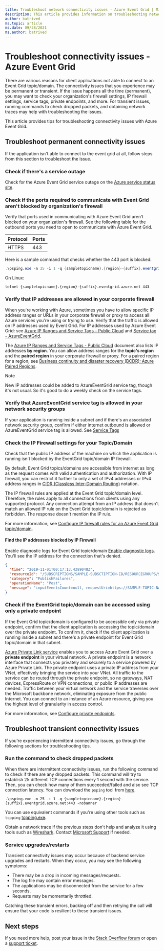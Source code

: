 ```yaml
---
title: Troubleshoot network connectivity issues - Azure Event Grid | Microsoft Docs
description: This article provides information on troubleshooting network connectivity issues with Azure Event Grid.
author: batrived
ms.topic: article
ms.date: 09/28/2021
ms.author: batrived
---
```


# Troubleshoot connectivity issues - Azure Event Grid

There are various reasons for client applications not able to connect to an Event Grid topic/domain. The connectivity issues that you experience may be permanent or transient. If the issue happens all the time (permanent), you may want to check your organization's firewall settings, IP firewall settings, service tags, private endpoints, and more. For transient issues, running commands to check dropped packets, and obtaining network traces may help with troubleshooting the issues.

This article provides tips for troubleshooting connectivity issues with Azure Event Grid.

## Troubleshoot permanent connectivity issues

If the application isn't able to connect to the event grid at all, follow steps from this section to troubleshoot the issue.

### Check if there's a service outage

Check for the Azure Event Grid service outage on the [Azure service status site](https://azure.microsoft.com/status/).

### Check if the ports required to communicate with Event Grid aren't blocked by organization's firewall

Verify that ports used in communicating with Azure Event Grid aren't blocked on your organization's firewall. See the following table for the outbound ports you need to open to communicate with Azure Event Grid.

| Protocol | Ports |
| -------- | ----- |
| HTTPS    | 443   |

Here is a sample command that checks whether the 443 port is blocked.

```powershell
.\psping.exe -n 25 -i 1 -q {sampletopicname}.{region}-{suffix}.eventgrid.azure.net:443 -nobanner
```

On Linux:

```shell
telnet {sampletopicname}.{region}-{suffix}.eventgrid.azure.net 443
```

### Verify that IP addresses are allowed in your corporate firewall

When you're working with Azure, sometimes you have to allow specific IP address ranges or URLs in your corporate firewall or proxy to access all Azure services you're using or trying to use. Verify that the traffic is allowed on IP addresses used by Event Grid. For IP addresses used by Azure Event Grid: see [Azure IP Ranges and Service Tags - Public Cloud](https://www.microsoft.com/download/details.aspx?id=56519) and [Service tag - AzureEventGrid](network-security.md#service-tags).

The [Azure IP Ranges and Service Tags - Public Cloud](https://www.microsoft.com/download/details.aspx?id=56519) document also lists IP addresses **by region**. You can allow address ranges for the **topic's region** and the **paired region** in your corporate firewall or proxy. For a paired region for a region, see [Business continuity and disaster recovery (BCDR): Azure Paired Regions](../best-practices-availability-paired-regions.md). 

> [!NOTE]
> New IP addresses could be added to AzureEventGrid service tag, though it's not usual. So it's good to do a weekly check on the service tags.

### Verify that AzureEventGrid service tag is allowed in your network security groups

If your application is running inside a subnet and if there's an associated network security group, confirm if either internet outbound is allowed or AzureEventGrid service tag is allowed. See [Service Tags](../virtual-network/service-tags-overview.md)

### Check the IP Firewall settings for your Topic/Domain

Check that the public IP address of the machine on which the application is running isn't blocked by the EventGrid topic/domain IP firewall.

By default, Event Grid topics/domains are accessible from internet as long as the request comes with valid authentication and authorization. With IP firewall, you can restrict it further to only a set of IPv4 addresses or IPv4 address ranges in [CIDR (Classless Inter-Domain Routing)](https://en.wikipedia.org/wiki/Classless_Inter-Domain_Routing) notation.

The IP firewall rules are applied at the Event Grid topic/domain level. Therefore, the rules apply to all connections from clients using any supported protocol. Any connection attempt from an IP address that doesn't match an allowed IP rule on the Event Grid topic/domain is rejected as forbidden. The response doesn't mention the IP rule.

For more information, see [Configure IP firewall rules for an Azure Event Grid topic/domain](configure-firewall.md).

#### Find the IP addresses blocked by IP Firewall

Enable diagnostic logs for Event Grid topic/domain [Enable diagnostic logs](enable-diagnostic-logs-topic.md#enable-diagnostic-logs-for-event-grid-topics-and-domains). You'll see the IP address for the connection that's denied.

```json
{
  "time": "2019-11-01T00:17:13.4389048Z",
  "resourceId": "/SUBSCRIPTIONS/SAMPLE-SUBSCTIPTION-ID/RESOURCEGROUPS/SAMPLE-RESOURCEGROUP-NAME/PROVIDERS/MICROSOFT.EVENTGRID/TOPICS/SAMPLE-TOPIC-NAME",
  "category": "PublishFailures",
  "operationName": "Post",
  "message": "inputEventsCount=null, requestUri=https://SAMPLE-TOPIC-NAME.region-suffix.eventgrid.azure.net/api/events, publisherInfo=PublisherInfo(category=User, inputSchema=EventGridEvent, armResourceId=/SUBSCRIPTIONS/SAMPLE-SUBSCTIPTION-ID/RESOURCEGROUPS/SAMPLE-RESOURCEGROUP-NAME/PROVIDERS/MICROSOFT.EVENTGRID/TOPICS/SAMPLE-TOPIC-NAME), httpStatusCode=Forbidden, errorType=ClientIPRejected, errorMessage=Publishing to SAMPLE-TOPIC-NAME.{region}-{suffix}.EVENTGRID.AZURE.NET by client {clientIp} is rejected due to IpAddress filtering rules."
}
```

### Check if the EventGrid topic/domain can be accessed using only a private endpoint

If the Event Grid topic/domain is configured to be accessible only via private endpoint, confirm that the client application is accessing the topic/domain over the private endpoint. To confirm it, check if the client application is running inside a subnet and there's a private endpoint for Event Grid topic/domain in that subnet.

[Azure Private Link service](../private-link/private-link-overview.md) enables you to access Azure Event Grid over a **private endpoint** in your virtual network. A private endpoint is a network interface that connects you privately and securely to a service powered by Azure Private Link. The private endpoint uses a private IP address from your VNet, effectively bringing the service into your VNet. All traffic to the service can be routed through the private endpoint, so no gateways, NAT devices, ExpressRoute or VPN connections, or public IP addresses are needed. Traffic between your virtual network and the service traverses over the Microsoft backbone network, eliminating exposure from the public Internet. You can connect to an instance of an Azure resource, giving you the highest level of granularity in access control.

For more information, see [Configure private endpoints](configure-private-endpoints.md).

## Troubleshoot transient connectivity issues

If you're experiencing intermittent connectivity issues, go through the following sections for troubleshooting tips.

### Run the command to check dropped packets

When there are intermittent connectivity issues, run the following command to check if there are any dropped packets. This command will try to establish 25 different TCP connections every 1 second with the service. Then, you can check how many of them succeeded/failed and also see TCP connection latency. You can download the `psping` tool from [here](/sysinternals/downloads/psping).

```shell
.\psping.exe -n 25 -i 1 -q {sampletopicname}.{region}-{suffix}.eventgrid.azure.net:443 -nobanner
```

You can use equivalent commands if you're using other tools such as `tcpping` [tcpping.exe](https://www.elifulkerson.com/projects/tcping.php).

Obtain a network trace if the previous steps don't help and analyze it using tools such as [Wireshark](https://www.wireshark.org/). Contact [Microsoft Support](https://support.microsoft.com/) if needed.

### Service upgrades/restarts

Transient connectivity issues may occur because of backend service upgrades and restarts. When they occur, you may see the following symptoms:

- There may be a drop in incoming messages/requests.
- The log file may contain error messages.
- The applications may be disconnected from the service for a few seconds.
- Requests may be momentarily throttled.

Catching these transient errors, backing off and then retrying the call will ensure that your code is resilient to these transient issues.

## Next steps

If you need more help, post your issue in the [Stack Overflow forum](https://stackoverflow.com/questions/tagged/azure-eventgrid) or open a [support ticket](https://azure.microsoft.com/support/options/).